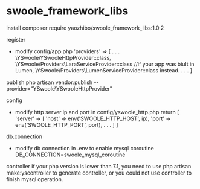 # swoole_framework_libs

install
composer require yaozhibo/swoole_framework_libs:1.0.2

register
- modify config/app.php
'providers' =>
[
.
.
.
\YSwoole\YSwooleHttpProvider::class,
\YSwoole\Providers\LaraServiceProvider::class
//if your app was biult in Lumen, \YSwoole\Providers\LumenServiceProvider::class instead.
.
.
.
]

publish
php artisan vendor:publish --provider="YSwoole\YSwooleHttpProvider"

config
- modify http server ip and port in config/yswoole_http.php
return [
    'server' => [
      'host' => env('SWOOLE_HTTP_HOST', ip),
      'port' => env('SWOOLE_HTTP_PORT', port),
      .
      .
      .
    ]
]      

db.connection
- modify db connection in .env to enable mysql coroutine
DB_CONNECTION=swoole_mysql_coroutine

controller
if your php version is lower than 7.1, you need to use 
php artisan make:yscontroller
to generate controller, or you could not use controller to finish mysql operation.
